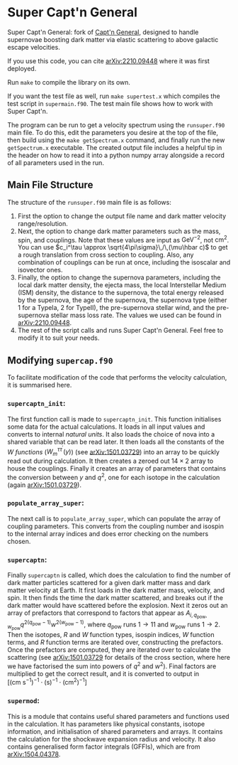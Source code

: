 # Super Capt'n General

Super Capt'n General: fork of [Capt'n General](https://github.com/aaronvincent/captngen), designed to handle supernovae boosting dark matter via elastic scattering to above galactic escape velocities.

If you use this code, you can cite [arXiv:2210.09448](https://arxiv.org/abs/2210.09448) where it was first deployed.

Run `make` to compile the library on its own.

If you want the test file as well, run `make supertest.x` which compiles the test script in `supermain.f90`.
The test main file shows how to work with Super Capt'n.

The program can be run to get a velocity spectrum using the `runsuper.f90` main file. To do this, edit the parameters you desire at the top of the file, then build using the `make getSpectrum.x` command, and finally run the new `getSpectrum.x` executable. The created output file includes a helpful tip in the header on how to read it into a python numpy array alongside a record of all parameters used in the run.

## Main File Structure

The structure of the `runsuper.f90` main file is as follows:

1. First the option to change the output file name and dark matter velocity range/resolution.
1. Next, the option to change dark matter parameters such as the mass, spin, and couplings. Note that these values are input as $\text{GeV}^{-2}$, not $\text{cm}^2$.
You can use $c_i^\tau \approx \sqrt{4\pi\sigma}\,/\,(\mu\hbar c)$ to get a rough translation from cross section to coupling.
Also, any combination of couplings can be run at once, including the isoscalar and isovector ones.
1. Finally, the option to change the supernova parameters, including the local dark matter density, the ejecta mass, the local Interstellar Medium (ISM) density, the distance to the supernova, the total energy released by the supernova, the age of the supernova, the supernova type (either 1 for a TypeIa, 2 for TypeII), the pre-supernova stellar wind, and the pre-supernova stellar mass loss rate.
The values we used can be found in [arXiv:2210.09448](https://arxiv.org/abs/2210.09448).
1. The rest of the script calls and runs Super Capt'n General.
Feel free to modify it to suit your needs.

## Modifying `supercap.f90`

To facilitate modification of the code that performs the velocity calculation, it is summarised here.

### `supercaptn_init`:

The first function call is made to `supercaptn_init`.
This function initialises some data for the actual calculations.
It loads in all input values and converts to internal _natural units_.
It also loads the choice of nova into a shared variable that can be read later.
It then loads all the constants of the _W functions_ ($W_{m}^{\tau\tau^\prime}(y)$) (see [arXiv:1501.03729](https://arxiv.org/abs/1501.03729)) into an array to be quickly read out during calculation.
It then creates a zeroed out $14\times 2$ array to house the couplings.
Finally it creates an array of parameters that contains the conversion between $y$ and $q^2$, one for each isotope in the calculation (again [arXiv:1501.03729](https://arxiv.org/abs/1501.03729)).

### `populate_array_super`:

The next call is to `populate_array_super`, which can populate the array of coupling parameters.
This converts from the coupling number and isospin to the internal array indices and does error checking on the numbers chosen.

### `supercaptn`:

Finally `supercaptn` is called, which does the calculation to find the number of dark matter particles scattered for a given dark matter mass and dark matter velocity at Earth.
It first loads in the dark matter mass, velocity, and spin.
It then finds the time the dark matter scattered, and breaks out if the dark matter would have scattered before the explosion.
Next it zeros out an array of prefactors that correspond to factors that appear as $A_{i,q_\text{pow},w_\text{pow}} q^{2(q_\text{pow}-1)} w^{2(w_\text{pow}-1)}$, where $q_\text{pow}$ runs $1\rightarrow 11$ and $w_\text{pow}$ runs $1\rightarrow 2$.
Then the isotopes, _R_ and _W_ function types, isospin indices, _W_ function terms, and _R_ function terms are iterated over, constructing the prefactors.
Once the prefactors are computed, they are iterated over to calculate the scattering (see [arXiv:1501.03729](https://arxiv.org/abs/1501.03729) for details of the cross section, where here we have factorised the sum into powers of $q^2$ and $w^2$).
Final factors are multiplied to get the correct result, and it is converted to output in $[(\text{cm} \ \text{s}^{-1})^{-1} \cdot (\text{s})^{-1} \cdot (\text{cm}^2)^{-1}]$

### `supermod`:

This is a module that contains useful shared parameters and functions used in the calculation.
It has parameters like physical constants, isotope information, and initialisation of shared parameters and arrays.
It contains the calculation for the shockwave expansion radius and velocity.
It also contains generalised form factor integrals (GFFIs), which are from [arXiv:1504.04378](https://arxiv.org/abs/1504.04378).
